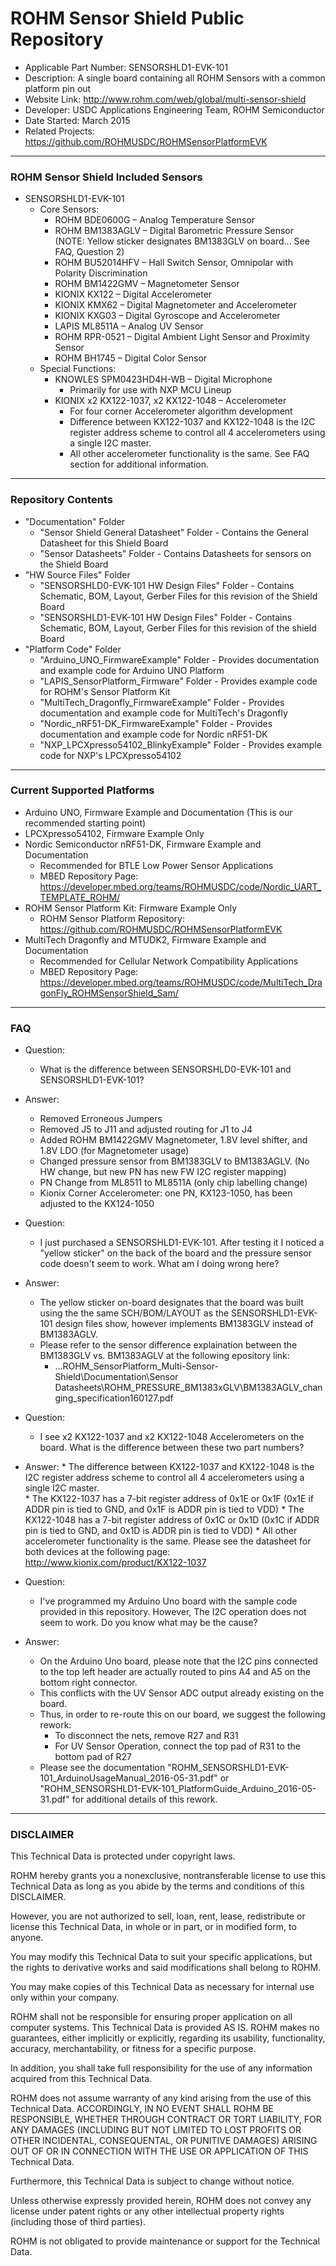 # ROHM Sensor Shield Public Repository
* Applicable Part Number: SENSORSHLD1-EVK-101
* Description:  A single board containing all ROHM Sensors with a common platform pin out
* Website Link: http://www.rohm.com/web/global/multi-sensor-shield
* Developer: USDC Applications Engineering Team, ROHM Semiconductor
* Date Started: March 2015
* Related Projects: https://github.com/ROHMUSDC/ROHMSensorPlatformEVK

----
### ROHM Sensor Shield Included Sensors
* SENSORSHLD1-EVK-101
  * Core Sensors:
    * ROHM BDE0600G – Analog Temperature Sensor
    * ROHM BM1383AGLV – Digital Barometric Pressure Sensor (NOTE: Yellow sticker designates BM1383GLV on board... See FAQ, Question 2)
    * ROHM BU52014HFV – Hall Switch Sensor, Omnipolar with Polarity Discrimination
    * ROHM BM1422GMV – Magnetometer Sensor
    * KIONIX KX122 – Digital Accelerometer
    * KIONIX KMX62 – Digital Magnetometer and Accelerometer
    * KIONIX KXG03 – Digital Gyroscope and Accelerometer
    * LAPIS ML8511A – Analog UV Sensor
    * ROHM RPR-0521 – Digital Ambient Light Sensor and Proximity Sensor
    * ROHM BH1745 – Digital Color Sensor
  * Special Functions:
    * KNOWLES SPM0423HD4H-WB – Digital Microphone
      * Primarily for use with NXP MCU Lineup
    * KIONIX x2 KX122-1037, x2 KX122-1048 – Accelerometer
      * For four corner Accelerometer algorithm development
      * Difference between KX122-1037 and KX122-1048 is the I2C register address scheme to control all 4 accelerometers using a single I2C master.  
	  * All other accelerometer functionality is the same.  See FAQ section for additional information.

----
### Repository Contents
* "Documentation" Folder
  * "Sensor Shield General Datasheet" Folder - Contains the General Datasheet for this Shield Board
  * "Sensor Datasheets" Folder - Contains Datasheets for sensors on the Shield Board
* "HW Source Files" Folder 
  * "SENSORSHLD0-EVK-101 HW Design Files" Folder - Contains Schematic, BOM, Layout, Gerber Files for this revision of the Shield Board
  * "SENSORSHLD1-EVK-101 HW Design Files" Folder - Contains Schematic, BOM, Layout, Gerber Files for this revision of the shield Board
* "Platform Code" Folder
  * "Arduino_UNO_FirmwareExample" Folder - Provides documentation and example code for Arduino UNO Platform
  * "LAPIS_SensorPlatform_Firmware" Folder - Provides example code for ROHM's Sensor Platform Kit
  * "MultiTech_Dragonfly_FirmwareExample" Folder - Provides documentation and example code for MultiTech's Dragonfly
  * "Nordic_nRF51-DK_FirmwareExample" Folder - Provides documentation and example code for Nordic nRF51-DK
  * "NXP_LPCXpresso54102_BlinkyExample" Folder - Provides example code for NXP's LPCXpresso54102

----
### Current Supported Platforms
* Arduino UNO, Firmware Example and Documentation (This is our recommended starting point)
* LPCXpresso54102, Firmware Example Only
* Nordic Semiconductor nRF51-DK, Firmware Example and Documentation 
	*  Recommended for BTLE Low Power Sensor Applications
    *  MBED Repository Page: https://developer.mbed.org/teams/ROHMUSDC/code/Nordic_UART_TEMPLATE_ROHM/
* ROHM Sensor Platform Kit: Firmware Example  Only
	*  ROHM Sensor Platform Repository: https://github.com/ROHMUSDC/ROHMSensorPlatformEVK
* MultiTech Dragonfly and MTUDK2, Firmware Example and Documentation
	*  Recommended for Cellular Network Compatibility Applications
    *  MBED Repository Page: https://developer.mbed.org/teams/ROHMUSDC/code/MultiTech_DragonFly_ROHMSensorShield_Sam/

----
### FAQ
* Question:
	* What is the difference between SENSORSHLD0-EVK-101 and SENSORSHLD1-EVK-101?
* Answer:
	* Removed Erroneous Jumpers
	* Removed J5 to J11 and adjusted routing for J1 to J4
	* Added ROHM BM1422GMV Magnetometer, 1.8V level shifter, and 1.8V LDO (for Magnetometer usage)
	* Changed pressure sensor from BM1383GLV to BM1383AGLV.  (No HW change, but new PN has new FW I2C register mapping)
	* PN Change from ML8511 to ML8511A (only chip labelling change)
	* Kionix Corner Accelerometer: one PN, KX123-1050, has been adjusted to the KX124-1050

* Question:
	* I just purchased a SENSORSHLD1-EVK-101. After testing it I noticed a "yellow sticker" on the back of the board and the pressure sensor code doesn't seem to work.  What am I doing wrong here?
* Answer:
	* The yellow sticker on-board designates that the board was built using the the same SCH/BOM/LAYOUT as the SENSORSHLD1-EVK-101 design files show, however implements BM1383GLV instead of BM1383AGLV.
	* Please refer to the sensor difference explaination between the BM1383GLV vs. BM1383AGLV at the following epository link:
		* ...ROHM_SensorPlatform_Multi-Sensor-Shield\Documentation\Sensor Datasheets\ROHM_PRESSURE_BM1383xGLV\BM1383AGLV_changing_specification160127.pdf
	
* Question:
	* I see x2 KX122-1037 and x2 KX122-1048 Accelerometers on the board.  What is the difference between these two part numbers?
* Answer: 
	  * The difference between KX122-1037 and KX122-1048 is the I2C register address scheme to control all 4 accelerometers using a single I2C master.  
	  * The KX122-1037 has a 7-bit register address of 0x1E or 0x1F (0x1E if ADDR pin is tied to GND, and 0x1F is ADDR pin is tied to VDD)
	  * The KX122-1048 has a 7-bit register address of 0x1C or 0x1D (0x1C if ADDR pin is tied to GND, and 0x1D is ADDR pin is tied to VDD)
	  * All other accelerometer functionality is the same.  Please see the datasheet for both devices at the following page: http://www.kionix.com/product/KX122-1037

* Question:
	* I've programmed my Arduino Uno board with the sample code provided in this repository.  However, The I2C operation does not seem to work. Do you know what may be the cause?
* Answer:
	* On the Arduino Uno board, please note that the I2C pins connected to the top left header are actually routed to pins A4 and A5 on the bottom right connector.  
	* This conflicts with the UV Sensor ADC output already existing on the board.  
	* Thus, in order to re-route this on our board, we suggest the following rework:
		* To disconnect the nets, remove R27 and R31
		* For UV Sensor Operation, connect the top pad of R31 to the bottom pad of R27
	* Please see the documentation "ROHM_SENSORSHLD1-EVK-101_ArduinoUsageManual_2016-05-31.pdf" or "ROHM_SENSORSHLD1-EVK-101_PlatformGuide_Arduino_2016-05-31.pdf" for additional details of this rework.	

----
### DISCLAIMER
This Technical Data is protected under copyright laws.

ROHM hereby grants you a nonexclusive, nontransferable license to use this Technical Data 
as long as you abide by the terms and conditions of this DISCLAIMER. 

However, you are not authorized to sell, loan, rent, lease, redistribute or license this Technical Data, 
in whole or in part, or in modified form, to anyone.

You may modify this Technical Data to suit your specific applications, 
but the rights to derivative works and said modifications shall belong to ROHM. 

You may make copies of this Technical Data as necessary for internal use only within your company.

ROHM shall not be responsible for ensuring proper application on all computer systems.
This Technical Data is provided AS IS. ROHM makes no guarantees, either implicitly or explicitly, 
regarding its usability, functionality, accuracy, merchantability, or fitness for a specific purpose.

In addition, you shall take full responsibility for the use of any information acquired from this Technical Data. 

ROHM does not assume warranty of any kind arising from the use of this Technical Data. ACCORDINGLY, 
IN NO EVENT SHALL ROHM BE RESPONSIBLE, WHETHER THROUGH CONTRACT OR TORT LIABILITY, 
FOR ANY DAMAGES (INCLUDING BUT NOT LIMITED TO LOST PROFITS OR OTHER INCIDENTAL, CONSEQUENTAL, 
OR PUNITIVE DAMAGES) ARISING OUT OF OR IN CONNECTION WITH THE USE OR APPLICATION OF THIS Technical Data.

Furthermore, this Technical Data is subject to change without notice.

Unless otherwise expressly provided herein, ROHM does not convey any license under patent rights 
or any other intellectual property rights (including those of third parties).

ROHM is not obligated to provide maintenance or support for the Technical Data.